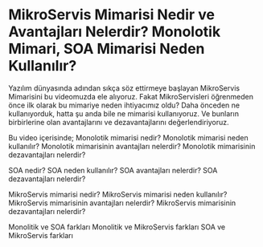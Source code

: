 # MikroServis Mimarisi Nedir ve Avantajları Nelerdir? Monolotik Mimari, SOA Mimarisi Neden Kullanılır?

Yazılım dünyasında adından sıkça söz ettirmeye başlayan MikroServis Mimarisini bu videomuzda ele alıyoruz. Fakat MikroServisleri öğrenmeden önce ilk olarak bu mimariye neden ihtiyacımız oldu? Daha önceden ne kullanıyorduk, hatta şu anda bile ne mimarisi kullanıyoruz. Ve bunların birbirlerine olan avantajlarını ve dezavantajlarını değerlendiriyoruz.

Bu video içerisinde;
Monolotik mimarisi nedir? 
Monolotik mimarisi neden kullanılır?
Monolotik mimarisinin avantajları nelerdir?
Monolotik mimarisinin dezavantajları nelerdir?

SOA nedir? 
SOA neden kullanılır?
SOA avantajları nelerdir?
SOA dezavantajları nelerdir?

MikroServis mimarisi nedir? 
MikroServis mimarisi neden kullanılır?
MikroServis mimarisinin avantajları nelerdir?
MikroServis mimarisinin dezavantajları nelerdir?

Monolitik ve SOA farkları
Monolitik ve MikroServis farkları
SOA ve MikroServis farkları